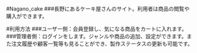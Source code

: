 #Nagano_cake
###長野にあるケーキ屋さんのサイト。利用者は商品の閲覧や購入ができます。

#利用方法
###ユーザー側：会員登録し、気になる商品をカートに入れます。
###管理者側：ログインをします。ジャンルや商品の追加、設定ができます。また注文履歴や顧客一覧等も見ることができ、製作ステータスの更新も可能です。